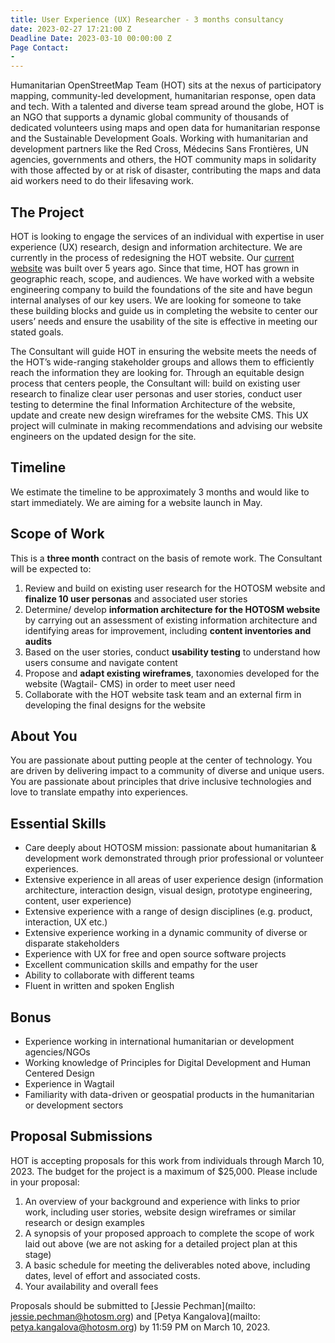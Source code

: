 ```yaml
---
title: User Experience (UX) Researcher - 3 months consultancy
date: 2023-02-27 17:21:00 Z
Deadline Date: 2023-03-10 00:00:00 Z
Page Contact:
- 
---
```


Humanitarian OpenStreetMap Team (HOT) sits at the nexus of participatory mapping, community-led development, humanitarian response, open data and tech. With a talented and diverse team spread around the globe, HOT is an NGO that supports a dynamic global community of thousands of dedicated volunteers using maps and open data for humanitarian response and the Sustainable Development Goals. Working with humanitarian and development partners like the Red Cross, Médecins Sans Frontières, UN agencies, governments and others, the HOT community maps in solidarity with those affected by or at risk of disaster, contributing the maps and data aid workers need to do their lifesaving work.

## The Project

HOT is looking to engage the services of an individual with expertise in user experience (UX) research, design and information architecture. We  are currently in the process of redesigning the HOT website. Our [current website](https://www.hotosm.org/) was built over 5 years ago. Since that time, HOT has grown in geographic reach, scope, and audiences. We have worked with a website engineering company to build the foundations of the site and have begun internal analyses of our key users. We are looking for someone to take these building blocks and guide us in completing the website to center our users’ needs and ensure the usability of the site is effective in meeting our stated goals.

The Consultant will guide HOT in ensuring the website meets the needs of the HOT’s wide-ranging stakeholder groups and allows them to efficiently reach the information they are looking for. Through an equitable design process that centers people, the Consultant will: build on existing user research to finalize clear user personas and user stories, conduct user testing to determine the final Information Architecture of the website, update and create new design wireframes for the website CMS. This UX project will culminate in making recommendations and advising our website engineers on the updated design for the site. 

## Timeline

We estimate the timeline to be approximately 3 months and would like to start immediately. We are aiming for a website launch in May. 

## Scope of Work

This is a **three month** contract on the basis of remote work. The Consultant will be expected to:
1. Review and build on existing user research for the HOTOSM website  and **finalize 10 user personas** and associated user stories
2. Determine/ develop **information architecture for the HOTOSM website** by carrying out an assessment of existing information architecture and identifying areas for improvement, including **content inventories and audits**
3. Based on the user stories, conduct **usability testing** to understand how users consume and navigate content 
4. Propose and **adapt existing wireframes**, taxonomies developed for the website (Wagtail- CMS) in order to meet user need
5. Collaborate with the HOT website task team and an external firm in developing  the final designs for the website  

## About You

You are passionate about putting people at the center of technology. You are driven by delivering impact to a community of diverse and unique users. You are passionate about principles that drive inclusive technologies and love to translate empathy into experiences. 

## Essential Skills
* Care deeply about HOTOSM mission: passionate about humanitarian & development work demonstrated through prior professional or volunteer experiences.
* Extensive experience in all areas of user experience design (information architecture, interaction design, visual design, prototype engineering, content, user experience)
* Extensive experience with a range of design disciplines (e.g. product, interaction, UX etc.) 
* Extensive experience working in a dynamic community of diverse or disparate stakeholders
* Experience with UX  for free and open source software projects 
* Excellent communication skills and empathy for the user
* Ability to collaborate with different teams
* Fluent in written and spoken English

## Bonus
* Experience working in international humanitarian or development agencies/NGOs
* Working knowledge of Principles for Digital Development and Human Centered Design
* Experience in Wagtail
* Familiarity with data-driven or geospatial products in the humanitarian or development sectors 

## Proposal Submissions

HOT is accepting proposals for this work from individuals through March 10, 2023. The budget for the project is a maximum of $25,000. Please include in your proposal:
1. An overview of your background and experience with links to prior work, including user stories, website design wireframes or similar research or design examples
2. A synopsis of your proposed approach to complete the scope of work laid out above (we are not asking for a detailed project plan at this stage)
3. A basic schedule for meeting the deliverables noted above, including dates, level of effort and associated costs. 
4. Your availability and overall fees

Proposals should be submitted to [Jessie Pechman](mailto: jessie.pechman@hotosm.org) and [Petya Kangalova](mailto: petya.kangalova@hotosm.org) by 11:59 PM on March 10, 2023. 